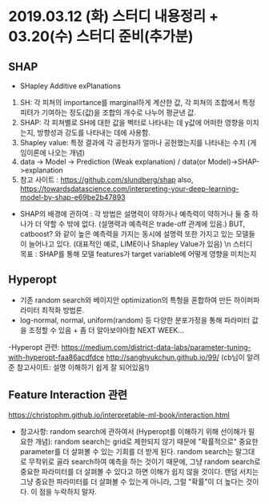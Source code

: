 # 2019.03.12 (화) 스터디 내용정리 + 03.20(수) 스터디 준비(추가분)
## SHAP
 - SHapley Additive exPlanations
 1. SH: 각 피쳐의 importance를 marginal하게 계산한 값, 각 피쳐의 조합에서 특정 피텨가 기여하는 정도(값)을 조합의 개수로 나누어 평균낸 값.
 2. SHAP: 각 피쳐별로 SH에 대한 값을 벡터로 나타내는 데 y값에 어떠한 영향을 미치는지, 방향성과 강도를 나타내는 데에 사용함.
 3. Shapley value: 특정 결과에 각 공헌자가 얼마나 공헌했는지를 나타내는 수치 (게임이론에 나오는 개념)
 4. data -> Model -> Prediction (Weak explanation) / data(or Model)->SHAP->explanation
 5. 참고 사이트 : https://github.com/slundberg/shap  also, https://towardsdatascience.com/interpreting-your-deep-learning-model-by-shap-e69be2b47893
 

 - SHAP의 배경에 관하여
  : 각 방법은 설명력이 약하거나 예측력이 약하거나 둘 중 하나가 더 약할 수 밖에 없다. (설명력과 예측력은 trade-off 관계에 있음.)
    BUT, catboost? 와 같이 높은 예측력을 가지는 동시에 설명력 또한 가지고 있는 모델들이 늘어나고 있다.
    (대표적인 예로, LIME이나 Shapley Value가 있음) \n
  스터디 목표 : SHAP를 통해 모델 features가 target variable에 어떻게 영향을 미치는지
  
## Hyperopt
- 기존 random search와 베이지안 optimization의 특헝을 혼합하여 만든 하이퍼파라미터 최적화 방법론.
- log-normal, normal, uniform(random) 등 다양한 분포가정을 통해 파라미터 값을 조정할 수 있음 + 좀 더 알아보야아함  NEXT WEEK...


-Hyperopt 관련:
https://medium.com/district-data-labs/parameter-tuning-with-hyperopt-faa86acdfdce
http://sanghyukchun.github.io/99/ (cb님이 알려준 참고사이트: 설명 이해하기 쉽게 잘 되어있음!)


## Feature Interaction 관련
 https://christophm.github.io/interpretable-ml-book/interaction.html

- 참고사항: random search에 관하여서 (Hyperopt를 이해하기 위해 선이해가 필요한 개념):
 random search는 grid로 제한되지 않기 때문에 "확률적으로" 중요한 parameter를 더 살펴볼 수 있는 기회를 더 받게 된다.
 random search는 말그대로 무작위로 골라 search하여 예측을 하는 것이기 때문에, 그냥 random search로 중요한 파라미터를 더 살펴볼 수 있다고 하면 이해가 쉽지 않을 것이다. 랜덤 서치는 그냥 중요한 파라미터를 더 살펴볼 수 있는게 아니라, 그럴 "확률"이 더 높다는 것이다. 이 점을 누락하지 말자.
